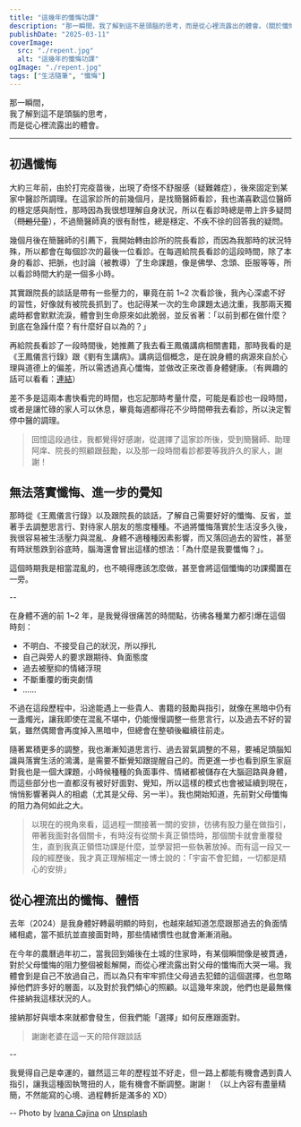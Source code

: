 ```yaml
---
title: "這幾年的懺悔功課"
description: "那一瞬間，我了解到這不是頭腦的思考，而是從心裡流露出的體會。（關於懺悔）"
publishDate: "2025-03-11"
coverImage:
  src: "./repent.jpg"
  alt: "這幾年的懺悔功課"
ogImage: "./repent.jpg"
tags: ["生活隨筆", "懺悔"]
---
```


那一瞬間，<br/>
我了解到這不是頭腦的思考，<br/>
而是從心裡流露出的體會。

---

## 初遇懺悔

大約三年前，由於打完疫苗後，出現了奇怪不舒服感（疑難雜症），後來固定到某家中醫診所調理。在這家診所的前幾個月，是找簡醫師看診，我也滿喜歡這位醫師的穩定感與耐性，那時因為我很想理解自身狀況，所以在看診時總是帶上許多疑問（~~問題兒童~~），不過簡醫師真的很有耐性，總是穩定、不疾不徐的回答我的疑問。

幾個月後在簡醫師的引薦下，我開始轉由診所的院長看診，而因為我那時的狀況特殊，所以都會在每個診次的最後一位看診。在每週給院長看診的這段時間，除了本身的看診、把脈，也討論（被教導）了生命課題，像是佛學、念頭、臣服等等，所以看診時間大約是一個多小時。

其實跟院長的談話是帶有一些壓力的，畢竟在前 1~2 次看診後，我內心深處不好的習性，好像就有被院長抓到了。也記得某一次的生命課題太過沈重，我那兩天獨處時都會默默流淚，體會到生命原來如此脆弱，並反省著：「以前到都在做什麼？到底在急躁什麼？有什麼好自以為的？」

再給院長看診了一段時間後，她推薦了我去看王鳳儀講病相關書籍，那時我看的是《王鳳儀言行錄》跟《劉有生講病》。講病這個概念，是在說身體的病源來自於心理與道德上的偏差，所以需透過真心懺悔，並做改正來改善身體健康。（有興趣的話可以看看：<a href="https://repay.tw/life1_1.html" target="_blank">連結</a>）

差不多是這兩本書快看完的時間，也忘記那時考量什麼，可能是看診也一段時間，或者是讓忙碌的家人可以休息，畢竟每週都得花不少時間帶我去看診，所以決定暫停中醫的調理。

> 回憶這段過往，我都覺得好感謝，從選擇了這家診所後，受到簡醫師、助理阿庠、院長的照顧跟鼓勵，以及那一段時間看診都要等我許久的家人，謝謝！

## 無法落實懺悔、進一步的覺知

那時從《王鳳儀言行錄》以及跟院長的談話，了解自己需要好好的懺悔、反省，並著手去調整思言行、對待家人朋友的態度種種。不過將懺悔落實於生活沒多久後，我很容易被生活壓力與混亂、身體不適種種因素影響，而又落回過去的習性，甚至有時狀態跌到谷底時，腦海還會冒出這樣的想法：「為什麼是我要懺悔？」。

這個時期我是相當混亂的，也不曉得應該怎麼做，甚至會將這個懺悔的功課擱置在一旁。

--

在身體不適的前 1~2 年，是我覺得很痛苦的時間點，彷彿各種業力都引爆在這個時刻：

- 不明白、不接受自己的狀況，所以掙扎
- 自己與旁人的要求跟期待、負面態度
- 過去被壓抑的情緒浮現
- 不斷重覆的衝突劇情
- ......

不過在這段歷程中，沿途能遇上一些貴人、書籍的鼓勵與指引，就像在黑暗中仍有一盞燭光，讓我即使在混亂不堪中，仍能慢慢調整一些思言行，以及過去不好的習氣，雖然偶爾會再度掉入黑暗中，但總會在整頓後繼續往前走。

隨著累積更多的調整，我也漸漸知道思言行、過去習氣調整的不易，要補足頭腦知識與落實生活的鴻溝，是需要不斷覺知跟提醒自己的。而更進一步也看到原生家庭對我也是一個大課題，小時候種種的負面事件、情緒都被儲存在大腦迴路與身體，而這些部分也一直都沒有被好好面對、覺知，所以這樣的模式也會被延續到現在，悄悄影響著與人的相處（尤其是父母、另一半）。我也開始知道，先前對父母懺悔的阻力為何如此之大。

> 以現在的視角來看，這過程一關接著一關的安排，彷彿有股力量在做指引，帶著我面對各個關卡，有時沒有從關卡真正領悟時，那個關卡就會重覆發生，直到我真正領悟功課是什麼，並學習把一些執著放掉。而有這一段又一段的經歷後，我才真正理解楊定一博士說的：「宇宙不會犯錯，一切都是精心的安排」

## 從心裡流出的懺悔、體悟

去年（2024）是我身體好轉最明顯的時刻，也越來越知道怎麼跟那過去的負面情緒相處，當不抵抗並直接面對時，那些情緒慣性也就會漸漸消融。

在今年的農曆過年初二，當我回到婚後在土城的住家時，有某個瞬間像是被貫通，對於父母懺悔的阻力整個被鬆解開，而從心裡流露出對父母的懺悔而大哭一場。我體會到是自己不放過自己，而以為只有牢牢抓住父母過去犯錯的這個選擇，也忽略掉他們許多好的層面，以及對於我們傾心的照顧。以這幾年來說，他們也是最無條件接納我這樣狀況的人。

接納那好與壞本來就都會發生，但我們能「選擇」如何反應跟面對。

> 謝謝老婆在這一天的陪伴跟談話

--

我覺得自己是幸運的，雖然這三年的歷程並不好走，但一路上都能有機會遇到貴人指引，讓我這種固執彆扭的人，能有機會不斷調整。謝謝！
（以上內容有盡量精簡，不然能寫的心境、過程轉折是滿多的 XD）

--
Photo by <a href="https://unsplash.com/@von_co?utm_content=creditCopyText&utm_medium=referral&utm_source=unsplash">Ivana Cajina</a> on <a href="https://unsplash.com/photos/silhoutte-of-mountains-during-sunset-dQejX2ucPBs?utm_content=creditCopyText&utm_medium=referral&utm_source=unsplash">Unsplash</a>
